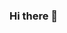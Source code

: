 ### Hi there 👋

<!--
- 🔭 I’m currently working on ...
- 🌱 I’m currently learning ...
- 📫 How to reach me: ...
- 😄 Pronouns: ...
- ⚡ Fun fact: ...
-->

<!-- ![Yeonny's github stats](https://github-readme-stats.vercel.app/api?username=yeonny0723&show_icons=true)  -->


<!-- [![Solved.ac Profile](http://mazassumnida.wtf/api/generate_badge?boj=kkjuyeon)](https://solved.ac/kkjuyeon) -->

<!-- [![Solved.ac Profile](http://mazassumnida.wtf/api/generate_badge?boj=kkjuyeon)](https://solved.ac/kkjuyeon) -->
